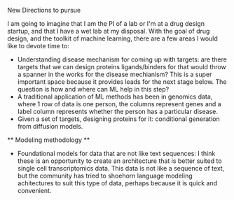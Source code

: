 
New Directions to pursue

I am going to imagine that I am the PI of a lab or I'm at a drug design startup, and that I have a wet lab at my disposal. With the goal of drug design, and the toolkit of machine learning, there are a few areas I would like to devote time to: 

- Understanding disease mechanism for coming up with targets: are there targets that we can design proteins ligands/binders for that would throw a spanner in the works for the disease mechianism? This is a super important space because it provides leads for the next stage below. The question is how and where can ML help in this step? 
 - A traditional application of ML methods has been in genomics data, where 1 row of data is one person, the columns represent  genes and a label column represents whether the person has a particular disease. 
- Given a set of targets, designing proteins for it: conditional generation from diffusion models. 

** Modeling methodology **

- Foundational models for data that are not like text sequences: I think these is an opportunity to create an architecture that is better suited to single cell transcriptomics data. This data is not like a sequence of text, but the community has tried to shoehorn language modeling achitectures to suit this type of data, perhaps because it is quick and convenient.  
